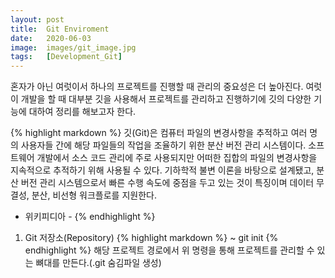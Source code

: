 ```yaml
---
layout: post
title:  Git Enviroment
date:   2020-06-03
image:  images/git_image.jpg
tags:   [Development_Git]
---
```


혼자가 아닌 여럿이서 하나의 프로젝트를 진행할 때 관리의 중요성은 더 높아진다.
여럿이 개발을 할 때 대부분 깃을 사용해서 프로젝트를 관리하고 진행하기에 깃의 다양한 기능에 대하여 정리를 해보고자 한다.

{% highlight markdown %}
깃(Git)은 컴퓨터 파일의 변경사항을 추적하고 여러 명의 사용자들 간에 해당 파일들의 작업을 조율하기 위한 분산 버전 관리 시스템이다. 소프트웨어 개발에서 소스 코드 관리에 주로 사용되지만 어떠한 집합의 파일의 변경사항을 지속적으로 추적하기 위해 사용될 수 있다. 기하학적 불변 이론을 바탕으로 설계됐고, 분산 버전 관리 시스템으로서 빠른 수행 속도에 중점을 두고 있는 것이 특징이며 데이터 무결성, 분산, 비선형 워크플로를 지원한다.
- 위키피디아 -
{% endhighlight %}

1. Git 저장소(Repository)
{% highlight markdown %}
~ git init
{% endhighlight %}
해당 프로젝트 경로에서 위 명령을 통해 프로젝트를 관리할 수 있는 뼈대를 만든다.(.git 숨김파일 생성)
